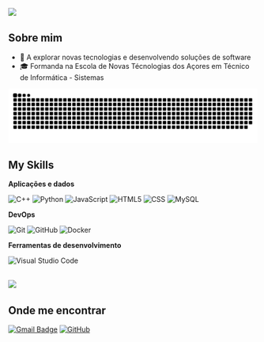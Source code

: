 ![](https://komarev.com/ghpvc/?username=tsrebelo&color=006bed)

## Sobre mim

- 🌱 A explorar novas tecnologias e desenvolvendo soluções de software
- 🎓 Formanda na Escola de Novas Técnologias dos Açores em Técnico de Informática - Sistemas
<picture>
  <source
    media="(prefers-color-scheme: dark)"
    srcset="https://raw.githubusercontent.com/platane/snk/output/github-contribution-grid-snake-dark.svg"
  />
  <source
    media="(prefers-color-scheme: light)"
    srcset="https://raw.githubusercontent.com/platane/snk/output/github-contribution-grid-snake.svg"
  />
  <img
    alt="github contribution grid snake animation"
    src="https://raw.githubusercontent.com/platane/snk/output/github-contribution-grid-snake.svg"
  />
</picture>


## My Skills

**Aplicações e dados**

![C++](https://img.shields.io/badge/-C++-333333?style=flat&logo=C%2B%2B&logoColor=00599C)
![Python](https://img.shields.io/pypi/implementation/:packageName)
![JavaScript](https://img.shields.io/badge/-JavaScript-333333?style=flat&logo=javascript)
![HTML5](https://img.shields.io/badge/-HTML5-333333?style=flat&logo=HTML5)
![CSS](https://img.shields.io/badge/-CSS-333333?style=flat&logo=CSS3&logoColor=1572B6)
![MySQL](https://img.shields.io/badge/-MySQL-333333?style=flat&logo=mysql)


**DevOps**

![Git](https://img.shields.io/badge/-Git-333333?style=flat&logo=git)
![GitHub](https://img.shields.io/badge/-GitHub-333333?style=flat&logo=github)
![Docker](https://img.shields.io/badge/-Docker-333333?style=flat&logo=docker)


**Ferramentas de desenvolvimento**

![Visual Studio Code](https://img.shields.io/badge/-Visual%20Studio%20Code-333333?style=flat&logo=visual-studio-code&logoColor=007ACC)

<br/>

<a href="https://github.com/tsrebelo" title="Perfil da Telma">
  <img height="180em" src="https://github-readme-stats.vercel.app/api?username=iuricode&theme=dracula&show_icons=true" />
</a>

## Onde me encontrar

[![Gmail Badge](https://img.shields.io/badge/-Mail-006bed?style=flat-square&logo=Gmail&logoColor=white&link=mailto:rebelotelma01@gmail.com)](mailto:rebelotelma01@gmail.com)
[![GitHub](https://img.shields.io/github/code?label=follow&style=social)](https://github.com/tsrebelo)
